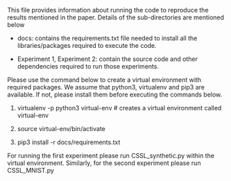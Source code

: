 This file provides information about running the code to reproduce the results mentioned in the paper. Details of the sub-directories are mentioned below

- docs: contains the requirements.txt file needed to install all the libraries/packages required to execute the code.

- Experiment 1, Experiment 2: contain the source code and other dependencies required to run those experiments. 

Please use the command below to create a virtual environment with required packages. We assume that python3, virtualenv and pip3 are available. If not, please install them before executing the commands below.

1. virtualenv -p python3 virtual-env   # creates a virtual environment called virtual-env

2. source virtual-env/bin/activate

3. pip3 install -r docs/requirements.txt


For running the first experiment please run CSSL_synthetic.py within the virtual environment.
Similarly, for the second experiment please run CSSL_MNIST.py
